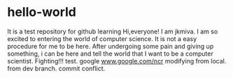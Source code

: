 # hello-world
It is a test repository for github learning
Hi,everyone!
I am jkmiva. I am so excited to entering the world of computer science. It is not a easy procedure for me to be here. After undergoing some pain and giving up something, i can be here and tell the world that I want to be a computer scientist.
Fighting!!!
test.
google www.google.com/ncr
modifying from local.
from dev branch.
commit conflict.
